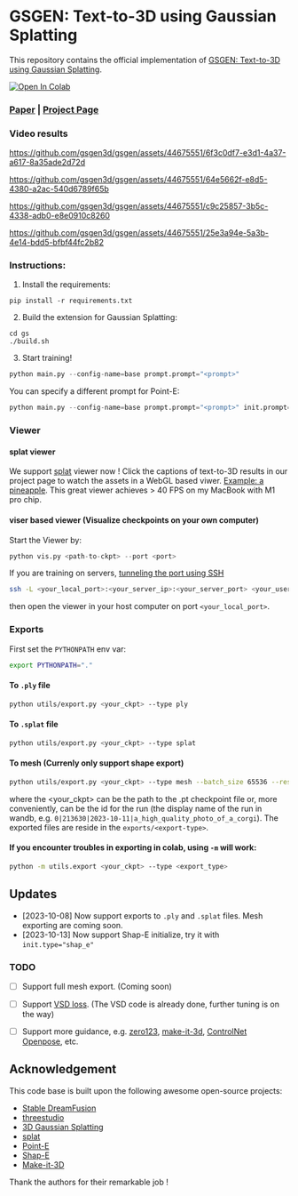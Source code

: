 # GSGEN: Text-to-3D using Gaussian Splatting

This repository contains the official implementation of [GSGEN: Text-to-3D using Gaussian Splatting](https://gsgen3d.github.io). 

[![Open In Colab](https://colab.research.google.com/assets/colab-badge.svg)](https://colab.research.google.com/drive/1kg8OOnVXSnnEIk9IYBg55ZqkPfMh14xf?usp=sharing)


### [Paper](https://arxiv.org/abs/2309.16585) | [Project Page](https://gsgen3d.github.io/)

### Video results


https://github.com/gsgen3d/gsgen/assets/44675551/6f3c0df7-e3d1-4a37-a617-8a35ade2d72d


https://github.com/gsgen3d/gsgen/assets/44675551/64e5662f-e8d5-4380-a2ac-540d6789f65b



https://github.com/gsgen3d/gsgen/assets/44675551/c9c25857-3b5c-4338-adb0-e8e0910c8260



https://github.com/gsgen3d/gsgen/assets/44675551/25e3a94e-5a3b-4e14-bdd5-bfbf44fc2b82




### Instructions:
1. Install the requirements:
```
pip install -r requirements.txt
```
2. Build the extension for Gaussian Splatting:
```
cd gs
./build.sh
```
3. Start training!
```python
python main.py --config-name=base prompt.prompt="<prompt>"
```
You can specify a different prompt for Point-E:
```python
python main.py --config-name=base prompt.prompt="<prompt>" init.prompt="<point-e prompt>"
```

### Viewer
#### splat viewer
We support [splat](https://github.com/antimatter15/splat) viewer now !
Click the captions of text-to-3D results in our project page to watch the assets in a WebGL based viwer.
[Example: a pineapple](https://gsgen3d.github.io/viewer.html?url=A_zoomed_out_DSLR_photo_of_DSLR_photo_of_a_pineapple.splat).
This great viewer achieves > 40 FPS on my MacBook with M1 pro chip.

#### viser based viewer (Visualize checkpoints on your own computer)
Start the Viewer by:
```python
python vis.py <path-to-ckpt> --port <port>
```
If you are training on servers, [tunneling the port using SSH](https://www.ssh.com/academy/ssh/tunneling-example)
```bash
ssh -L <your_local_port>:<your_server_ip>:<your_server_port> <your_username>@<your_server>
```
then open the viewer in your host computer on port `<your_local_port>`.

### Exports
First set the `PYTHONPATH` env var:
```bash
export PYTHONPATH="."
```
#### To `.ply` file
```bash
python utils/export.py <your_ckpt> --type ply
```
#### To `.splat` file
```bash
python utils/export.py <your_ckpt> --type splat
```
#### To mesh (Currenly only support shape export)
```bash
python utils/export.py <your_ckpt> --type mesh --batch_size 65536 --reso 256 --K 200 --thresh 0.1
```
where the <your_ckpt> can be the path to the .pt checkpoint file or, more conveniently, can be the id for the run (the display name of the run in wandb, e.g. `0|213630|2023-10-11|a_high_quality_photo_of_a_corgi`). The exported files are reside in the `exports/<export-type>`.

#### If you encounter troubles in exporting in colab, using `-m` will work:
```bash
python -m utils.export <your_ckpt> --type <export_type>
```

## Updates
- [2023-10-08] Now support exports to `.ply` and `.splat` files. Mesh exporting are coming soon.
- [2023-10-13] Now support Shap-E initialize, try it with `init.type="shap_e"`
  
### TODO
- [ ] Support full mesh export. (Coming soon)  
- [ ] Support [VSD loss](https://github.com/thu-ml/prolificdreamer). (The VSD code is already done, further tuning is on the way)
- [ ] Support more guidance, e.g. [zero123](https://zero123.cs.columbia.edu/), [make-it-3d](https://github.com/junshutang/Make-It-3D), [ControlNet Openpose](https://github.com/mhussar/Controlnet3DCharacterRotation/tree/main), etc.


## Acknowledgement
This code base is built upon the following awesome open-source projects:
- [Stable DreamFusion](https://github.com/ashawkey/stable-dreamfusion)
- [threestudio](https://github.com/threestudio-project/threestudio)
- [3D Gaussian Splatting](https://repo-sam.inria.fr/fungraph/3d-gaussian-splatting/)
- [splat](https://github.com/antimatter15/splat)
- [Point-E](https://github.com/openai/point-e/issues)
- [Shap-E](https://github.com/openai/shap-e)
- [Make-it-3D](https://github.com/junshutang/Make-It-3D)

Thank the authors for their remarkable job !
